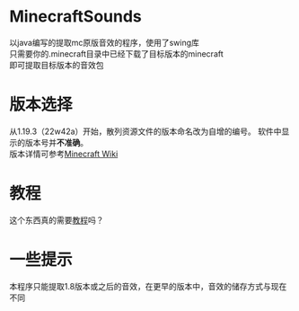 # MinecraftSounds
以java编写的提取mc原版音效的程序，使用了swing库  
只需要你的.minecraft目录中已经下载了目标版本的minecraft  
即可提取目标版本的音效包
# 版本选择
从1.19.3（22w42a）开始，散列资源文件的版本命名改为自增的编号。 软件中显示的版本号并**不准确**。  
版本详情可参考[Minecraft Wiki](https://zh.minecraft.wiki/w/%E6%95%A3%E5%88%97%E8%B5%84%E6%BA%90%E6%96%87%E4%BB%B6)
# 教程
这个东西真的需要[教程](https://www.bilibili.com/video/BV1nY4y1c76h/)吗？
# 一些提示
本程序只能提取1.8版本或之后的音效，在更早的版本中，音效的储存方式与现在不同
